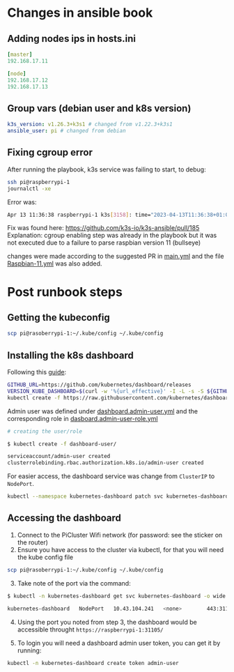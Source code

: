 # Changes in ansible book

## Adding nodes ips in hosts.ini

```yaml
[master]
192.168.17.11 

[node]
192.168.17.12
192.168.17.13
```

## Group vars (debian user and k8s version)

```yaml
k3s_version: v1.26.3+k3s1 # changed from v1.22.3+k3s1
ansible_user: pi # changed from debian
```

## Fixing cgroup error

After running the playbook, k3s service was failing to start, to debug:
```bash
ssh pi@raspberrypi-1
journalctl -xe
```
Error was:  
```bash
Apr 13 11:36:38 raspberrypi-1 k3s[3158]: time="2023-04-13T11:36:38+01:00" level=fatal msg="failed to find memory cgroup (v2)"
```

Fix was found here: https://github.com/k3s-io/k3s-ansible/pull/185 
Explanation: cgroup enabling step was already in the playbook but it was not executed due to a failure to parse raspbian version 11 (bullseye)

changes were made according to the suggested PR in [main.yml](roles/raspberrypi/tasks/main.yml) and the file [Raspbian-11.yml](roles/raspberrypi/tasks/prereq/Raspbian-11.yml) was also added.

# Post runbook steps

## Getting the kubeconfig 

```bash
scp pi@rasoberrypi-1:~/.kube/config ~/.kube/config
```

## Installing the k8s dashboard

Following this [guide](https://docs.k3s.io/installation/kube-dashboard):

```bash
GITHUB_URL=https://github.com/kubernetes/dashboard/releases
VERSION_KUBE_DASHBOARD=$(curl -w '%{url_effective}' -I -L -s -S ${GITHUB_URL}/latest -o /dev/null | sed -e 's|.*/||')
kubectl create -f https://raw.githubusercontent.com/kubernetes/dashboard/${VERSION_KUBE_DASHBOARD}/aio/deploy/recommended.yaml
```

Admin user was defined under [dashboard.admin-user.yml](dashboard-user/dashboard.admin-user.yml) and the corresponding role in [dasboard.admin-user-role.yml](dashboard-user/dashboard.admin-user.yml)

```bash
# creating the user/role

$ kubectl create -f dashboard-user/

serviceaccount/admin-user created
clusterrolebinding.rbac.authorization.k8s.io/admin-user created
```

For easier access, the dashboard service was change from `ClusterIP` to `NodePort`. 
```bash
kubectl --namespace kubernetes-dashboard patch svc kubernetes-dashboard -p '{"spec": {"type": "NodePort"}}' 
```

## Accessing the dashboard
1. Connect to the PiCluster Wifi network (for password: see the sticker on the router)
2. Ensure you have access to the cluster via kubectl, for that you will need the kube config file
```bash
scp pi@rasoberrypi-1:~/.kube/config ~/.kube/config
```

3. Take note of the port via the command:
```bash
$ kubectl -n kubernetes-dashboard get svc kubernetes-dashboard -o wide 

kubernetes-dashboard   NodePort   10.43.104.241   <none>        443:31105/TCP   37m   k8s-app=kubernetes-dashboard
```

4. Using the port you noted from step 3, the dashboard would be accessible throught `https://raspberrypi-1:31105/` 

5. To login you will need a dashboard admin user token, you can get it by running:

```bash
kubectl -n kubernetes-dashboard create token admin-user 
```

